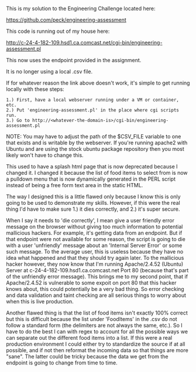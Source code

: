 This is my solution to the Engineering Challenge located here:

https://github.com/peck/engineering-assessment

This code is running out of my house here:

http://c-24-4-182-109.hsd1.ca.comcast.net/cgi-bin/engineering-assessment.pl

This now uses the endpoint provided in the assignment.

It is no longer using a local .csv file.

If for whatever reason the link above doesn't work, it's simple to get running locally with these steps:

	1.) First, have a local webserver running under a VM or container, etc.
	2.) Put 'engineering-assessment.pl' in the place where cgi scripts run.
	3.) Go to http://<whatever-the-domain-is>/cgi-bin/engineering-assessment.pl

NOTE: You may have to adjust the path of the $CSV_FILE variable to one that exists and is writable by the webserver. If you're running apache2 with Ubuntu and are using the stock ubuntu package repository then you most likely won't have to change this.

This used to have a splash html page that is now deprecated because I changed it. I changed it because the list of food items to select from is now a pulldown menu that is now dynamically generated in the PERL script instead of being a free form text area in the static HTML.

The way I designed this is a little flawed only because I know this is only going to be used to demonstrate my skills.  However, if this were the real thing I'd have to make sure 1.) it dies correctly, and 2.) it's super secure.

When I say it needs to 'die correctly', I mean give a user friendly error message on the browser without giving too much information to potential mallicious hackers. For example, it's getting data from an endpoint.  But if that endpoint were not available for some reason, the script is going to die with a user 'unfriendly' message about an 'Internal Server Error' or some such message. To the average user, this is useless because they have no idea what happened and that they should try again later.  To the mallicious hacker however, they now know that I'm running Apache/2.4.52 (Ubuntu) Server at c-24-4-182-109.hsd1.ca.comcast.net Port 80 (because that's part of the unfriendly error message). This brings me to my second point, that if Apache/2.4.52 is vulnerable to some expoit on port 80 that this hacker knows about, this could potentially be a very bad thing. So error checking and data validation and taint checking are all serious things to worry about when this is live production.

Another flawed thing is that the list of food items isn't exactly 100% correct but this is difficult because the list under 'FoodItems' in the .csv do not follow a standard form (the delimiters are not always the same, etc.).  So I have to do the best I can with regex to account for all the possible ways we can separate out the different food items into a list. If this were a real production environment I could either try to standardize the source if at all possible, and if not then reformat the incoming data so that things are more "sane".  The latter could be tricky because the data we get from the endpoint is going to change from time to time.
